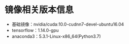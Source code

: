 # 镜像相关版本信息
- 基础镜像：nvidia/cuda:10.0-cudnn7-devel-ubuntu16.04
- tensorflow：1.14.0-gpu
- anaconda3：5.3.1-Linux-x86_64(Python3.7)
